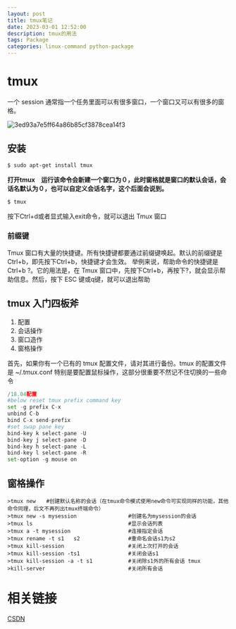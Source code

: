 ```yaml
---
layout: post
title: tmux笔记
date: 2023-03-01 12:52:00
description: tmux的用法
tags: Package
categories: linux-command python-package
---
```




# tmux

一个 session 通常指一个任务里面可以有很多窗口，一个窗口又可以有很多的窗格。

![3ed93a7e5ff64a86b85cf3878cea14f3](https://mz-pico-1311932519.cos.ap-nanjing.myqcloud.com/image/3ed93a7e5ff64a86b85cf3878cea14f3.png)

## 安装

```bash
$ sudo apt-get install tmux
```

**打开tmux　运行该命令会新建一个窗口为０，此时窗格就是窗口的默认会话，会话名默认为０，也可以自定义会话名字，这个后面会说到。**

```bash
$ tmux
```

按下Ctrl+d或者显式输入exit命令，就可以退出 Tmux 窗口

### 前缀键

Tmux 窗口有大量的快捷键。所有快捷键都要通过前缀键唤起。默认的前缀键是Ctrl+b，即先按下Ctrl+b，快捷键才会生效。
举例来说，帮助命令的快捷键是Ctrl+b ?。它的用法是，在 Tmux 窗口中，先按下Ctrl+b，再按下?，就会显示帮助信息。然后，按下 ESC 键或q键，就可以退出帮助


## tmux 入门四板斧

1. 配置
2. 会话操作
3. 窗口造作
4. 窗格操作

首先，如果你有一个已有的 tmux 配置文件，请对其进行备份。tmux 的配置文件是 ~/.tmux.conf
特别是要配置鼠标操作，这部分很重要不然记不住切换的一些命令

```python
/18.04配置
#below reset tmux prefix command key
set -g prefix C-x
unbind C-b
bind C-x send-prefix
#set swap pane key
bind-key k select-pane -U
bind-key j select-pane -D
bind-key h select-pane -L
bind-key l select-pane -R
set-option -g mouse on
```

## 窗格操作

```shell
>tmux new　　#创建默认名称的会话（在tmux命令模式使用new命令可实现同样的功能，其他命令同理，后文不再列出tmux终端命令）
>tmux new -s mysession　　             #创建名为mysession的会话 
>tmux ls　　                           #显示会话列表 
>tmux a -t mysession　　               #连接指定会话 
>tmux rename -t s1   s2　　            #重命名会话s1为s2
>tmux kill-session　　                 #关闭上次打开的会话
>tmux kill-session -ts1　　            #关闭会话s1
>tmux kill-session -a -t s1　　        #关闭除s1外的所有会话 tmux
>kill-server　　                       #关闭所有会话
```



# 相关链接

[CSDN](https://blog.csdn.net/qq_43912191/article/details/123214679)